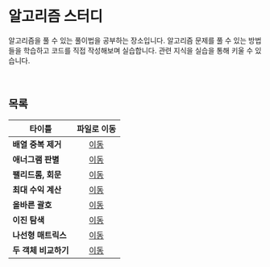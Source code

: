 # 알고리즘 스터디
알고리즘을 풀 수 있는 풀이법을 공부하는 장소입니다. 알고리즘 문제를 풀 수 있는 방법들을 학습하고 코드를 직접 작성해보며 실습합니다. 관련 지식을 실습을 통해 키울 수 있습니다.

<br/>

## 목록
|타이틀|파일로 이동|
|---|:---:|
|**배열 중복 제거**|[이동](https://github.com/Hschan2/Algorithm-Study/blob/master/AlgorithmKnowledge/AlgorithmStudy/%EB%B0%B0%EC%97%B4%20%EC%A4%91%EB%B3%B5%20%EC%A0%9C%EA%B1%B0.js)|
|**애너그램 판별**|[이동](https://github.com/Hschan2/Algorithm-Study/blob/master/AlgorithmKnowledge/AlgorithmStudy/%EC%95%A0%EB%84%88%EA%B7%B8%EB%9E%A8%20%ED%8C%90%EB%B3%84.js)|
|**팰리드롬, 회문**|[이동](https://github.com/Hschan2/Algorithm-Study/blob/master/AlgorithmKnowledge/AlgorithmStudy/%ED%8C%B0%EB%A6%B0%EB%93%9C%EB%A1%AC(%ED%9A%8C%EB%AC%B8).js)|
|**최대 수익 계산**|[이동](https://github.com/Hschan2/Algorithm-Study/blob/master/AlgorithmKnowledge/AlgorithmStudy/%EC%B5%9C%EB%8C%80%EC%88%98%EC%9D%B5%20%EA%B3%84%EC%82%B0.js)|
|**올바른 괄호**|[이동](https://github.com/Hschan2/Algorithm-Study/blob/master/AlgorithmKnowledge/AlgorithmStudy/%EC%98%AC%EB%B0%94%EB%A5%B8%20%EA%B4%84%ED%98%B8.js)|
|**이진 탐색**|[이동](https://github.com/Hschan2/Algorithm-Study/blob/master/AlgorithmKnowledge/AlgorithmStudy/%EC%9D%B4%EC%A7%84%20%ED%83%90%EC%83%89.js)|
|**나선형 매트릭스**|[이동](https://github.com/Hschan2/Algorithm-Study/blob/master/AlgorithmKnowledge/AlgorithmStudy/%EB%82%98%EC%84%A0%ED%98%95%20%EB%A7%A4%ED%8A%B8%EB%A6%AD%EC%8A%A4.js)|
|**두 객체 비교하기**|[이동](https://github.com/Hschan2/Algorithm-Study/blob/master/AlgorithmKnowledge/AlgorithmStudy/%EB%91%90%20%EA%B0%9D%EC%B2%B4%20%EB%B9%84%EA%B5%90%ED%95%98%EA%B8%B0.js)|